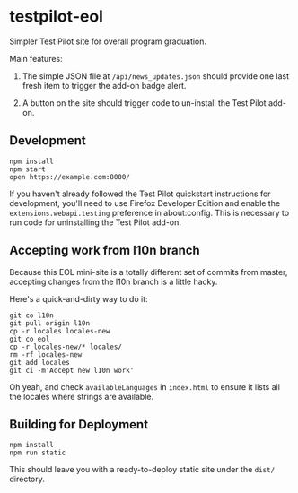 # testpilot-eol

Simpler Test Pilot site for overall program graduation.

Main features:

1. The simple JSON file at `/api/news_updates.json` should provide one last
   fresh item to trigger the add-on badge alert.

1. A button on the site should trigger code to un-install the Test Pilot
   add-on.

## Development

```
npm install
npm start
open https://example.com:8000/
```

If you haven't already followed the Test Pilot quickstart instructions for
development, you'll need to use Firefox Developer Edition and enable the
`extensions.webapi.testing` preference in about:config. This is necessary to
run code for uninstalling the Test Pilot add-on.

## Accepting work from l10n branch

Because this EOL mini-site is a totally different set of commits from
master, accepting changes from the l10n branch is a little hacky.

Here's a quick-and-dirty way to do it:

```
git co l10n
git pull origin l10n
cp -r locales locales-new
git co eol
cp -r locales-new/* locales/
rm -rf locales-new
git add locales
git ci -m'Accept new l10n work'
```

Oh yeah, and check `availableLanguages` in `index.html` to ensure it lists all
the locales where strings are available.

## Building for Deployment

```
npm install
npm run static
```

This should leave you with a ready-to-deploy static site under the
`dist/` directory.
